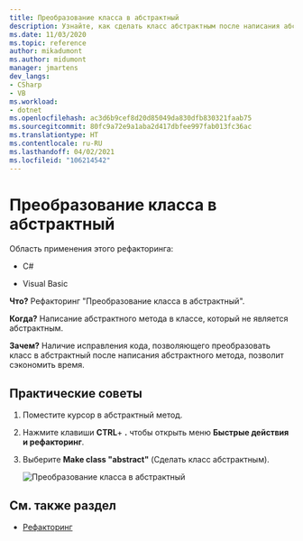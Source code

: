 ```yaml
---
title: Преобразование класса в абстрактный
description: Узнайте, как сделать класс абстрактным после написания абстрактного метода.
ms.date: 11/03/2020
ms.topic: reference
author: mikadumont
ms.author: midumont
manager: jmartens
dev_langs:
- CSharp
- VB
ms.workload:
- dotnet
ms.openlocfilehash: ac3d6b9cef8d20d85049da830dfb830321faab75
ms.sourcegitcommit: 80fc9a72e9a1aba2d417dbfee997fab013fc36ac
ms.translationtype: HT
ms.contentlocale: ru-RU
ms.lasthandoff: 04/02/2021
ms.locfileid: "106214542"
---
```

# <a name="make-class-abstract"></a>Преобразование класса в абстрактный

Область применения этого рефакторинга:

- C#

- Visual Basic

**Что?** Рефакторинг "Преобразование класса в абстрактный".

**Когда?** Написание абстрактного метода в классе, который не является абстрактным.

**Зачем?**  Наличие исправления кода, позволяющего преобразовать класс в абстрактный после написания абстрактного метода, позволит сэкономить время.

## <a name="how-to"></a>Практические советы

1. Поместите курсор в абстрактный метод.

2. Нажмите клавиши **CTRL**+ **.** чтобы открыть меню **Быстрые действия и рефакторинг**.

3. Выберите **Make class "abstract"** (Сделать класс абстрактным).

    ![Преобразование класса в абстрактный](media/make-class-abstract.png)

## <a name="see-also"></a>См. также раздел

- [Рефакторинг](../refactoring-in-visual-studio.md)
